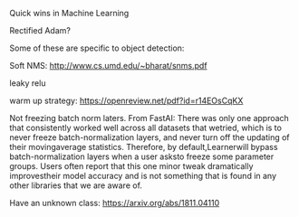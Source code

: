 Quick wins in Machine Learning

Rectified Adam?


Some of these are specific to object detection:

Soft NMS: http://www.cs.umd.edu/~bharat/snms.pdf

leaky relu

warm up strategy:
https://openreview.net/pdf?id=r14EOsCqKX

Not freezing batch norm laters. From FastAI:  There was only one approach that consistently worked well across all datasets that wetried, which is to never freeze batch-normalization layers, and never turn off the updating of their movingaverage statistics. Therefore, by default,Learnerwill bypass batch-normalization layers when a user asksto freeze some parameter groups. Users often report that this one minor tweak dramatically improvestheir model accuracy and is not something that is found in any other libraries that we are aware of.


Have an unknown class:
https://arxiv.org/abs/1811.04110